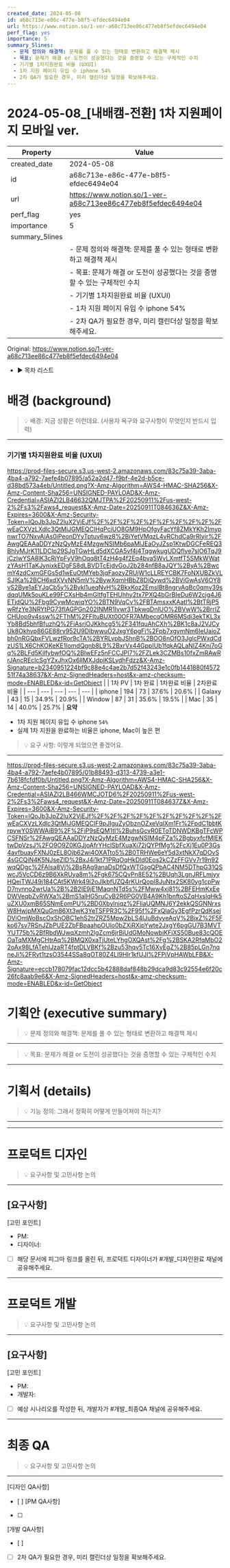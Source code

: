 ```yaml
---
created_date: 2024-05-08
id: a68c713e-e86c-477e-b8f5-efdec6494e04
url: https://www.notion.so/1-ver-a68c713ee86c477eb8f5efdec6494e04
perf_flag: yes
importance: 5
summary_5lines:
  - 문제 정의와 해결책: 문제를 풀 수 있는 형태로 변환하고 해결책 제시
  - 목표: 문제가 해결 or 도전이 성공했다는 것을 증명할 수 있는 구체적인 수치
  - 기기별 1차지원완료 비율 (UXUI)
  - 1차 지원 페이지 유입 수 iphone 54%
  - 2차 QA가 필요한 경우, 미리 캘린더상 일정을 확보해주세요.
---
```


# 2024-05-08_[내배캠-전환] 1차 지원페이지 모바일 ver.

| Property | Value |
| --- | --- |
| created_date | 2024-05-08 |
| id | a68c713e-e86c-477e-b8f5-efdec6494e04 |
| url | https://www.notion.so/1-ver-a68c713ee86c477eb8f5efdec6494e04 |
| perf_flag | yes |
| importance | 5 |
| summary_5lines | |
|  | - 문제 정의와 해결책: 문제를 풀 수 있는 형태로 변환하고 해결책 제시 |
|  | - 목표: 문제가 해결 or 도전이 성공했다는 것을 증명할 수 있는 구체적인 수치 |
|  | - 기기별 1차지원완료 비율 (UXUI) |
|  | - 1차 지원 페이지 유입 수 iphone 54% |
|  | - 2차 QA가 필요한 경우, 미리 캘린더상 일정을 확보해주세요. |

Original: https://www.notion.so/1-ver-a68c713ee86c477eb8f5efdec6494e04

- ▶ 목차 리스트

#  배경 (background)
> 💡 배경: 지금 상황은 이런데요. (사용자 욕구와 요구사항이 무엇인지 반드시 입력)

  ---

### 기기별 1차지원완료 비율 (UXUI) 
  https://prod-files-secure.s3.us-west-2.amazonaws.com/83c75a39-3aba-4ba4-a792-7aefe4b07895/a52a2d47-f9bf-4e2d-b5ce-d38bd573a4eb/Untitled.png?X-Amz-Algorithm=AWS4-HMAC-SHA256&X-Amz-Content-Sha256=UNSIGNED-PAYLOAD&X-Amz-Credential=ASIAZI2LB46632QMJTPA%2F20250911%2Fus-west-2%2Fs3%2Faws4_request&X-Amz-Date=20250911T084636Z&X-Amz-Expires=3600&X-Amz-Security-Token=IQoJb3JpZ2luX2VjEJf%2F%2F%2F%2F%2F%2F%2F%2F%2F%2FwEaCXVzLXdlc3QtMiJGMEQCIHqPciUO8GM9HpOfgyFacYf8ZMkYKh2ImypnwrTO7NxvAiAs0iPeonDYyTptuv6wz8%2BiYetVMqzL4vRChdCa9rRlyir%2FAwgQEAAaDDYzNzQyMzE4MzgwNSIMb6paMlJEaOyJZsp1KtwDGCFeREQ3BhlyMJrK11LDClp29SJgTGwHLd5dXCGA5vf4j4TqgwkugUDQflye7slO6TqJ9jCzlwYSA8lK3cRjYpFyV9hOqq8tT4zH4g4f2Eq4bva5WvLXmtfT5SMkWWatzYAsH1TaKJynixkEDgFS8dLBVDTcEjdvGoJ2b284nfB8aJQY%2ByA%2BwcmY4zdCxmGFGs5d1wEuOtMYeb3jqFaozyZRUjW1cLLREYCBK7FoNXUBZkVLSJIKa%2BCH6xdXVvNN5mV%2BywXqmHBbZ8DiQywd%2BViGwAsV6OY8vS2Bye1aEYJqCb5y%2Bykl1ueqNvH%2BkxKoz2EmsIBt8ngrvAqBc0qmv39sdqqUMk5ouKLe99FCXsHb4mGltfgTEHUhhy2tx7PXQ4bGrBIeDu6W2cjg4J6ETjdQU%2Fbg9CywMcwiqYO%2BTN9VqCv%2FBTAmsxxKAatl%2BtTRjP5wRfzYe3NRYtPG73fIAGPGn202INMR1Ivwr3TbkwqDnlUO%2BVwW%2BrrIZCHUop9v4ssw%2FThM%2FFItuBUXt00OFR7AMbecqOMR6MSdi3ekTKL3xYb8Bd5bhfBfuzhQ%2FiAsrjOJKkhcg5%2F341fquAhCXh%2BK1c8aJ2VJCyUk8Okhvp86GE88rv952U9DIbwwuO2JxgY6pgFi%2Fpb7xgymNm6IeUaioZbh0nRGQbxFVLwzfRor9cTA%2BYRLvpbJShnB%2BOO8nOfO3JglcPWxdCdzUS1LX6ChKOKeKE1IomdQgnb8L9%2BxrVx44GppIUb1fqkAQLaNIZ4Kni7oGq%2BLFd5KilfybwfOQ%2BIwEFz5nFCCJPI7%2FZLek3CZMBs10fxZmRAwRrJAncREclcSgYZxJhxOx6lIMXJdpiKSLydhFdzz&X-Amz-Signature=b2340951224bf9c88e4c4ae2b7d52f43243e1c0fb1441880f457251f74a38637&X-Amz-SignedHeaders=host&x-amz-checksum-mode=ENABLED&x-id=GetObject
|  | 1차 PV | 1차 완료 | 1차완료 비율 | 2차완료 비율 |
| --- | --- | --- | --- | --- |
| iphone | 194 | 73 | 37.6% | 20.6% |
| Galaxy | 43 | 15 | 34.9% | 20.9% |
| Window | 87 | 31 | 35.6% | 19.5% |
| Mac | 35 | 14 | 40.0% | 25.7% |
  **요약**
  - 1차 지원 페이지 유입 수 iphone `54%`
  - 실제 1차 지원을 완료하는 비율은 iphone, Mac이 높은 편 
> 💡 요구 사항: 이렇게 되었으면 좋겠어요. 

  ---
  https://prod-files-secure.s3.us-west-2.amazonaws.com/83c75a39-3aba-4ba4-a792-7aefe4b07895/01b88493-d313-4739-a3e1-7b618fcfdf0b/Untitled.png?X-Amz-Algorithm=AWS4-HMAC-SHA256&X-Amz-Content-Sha256=UNSIGNED-PAYLOAD&X-Amz-Credential=ASIAZI2LB466WMCJOTD6%2F20250911%2Fus-west-2%2Fs3%2Faws4_request&X-Amz-Date=20250911T084637Z&X-Amz-Expires=3600&X-Amz-Security-Token=IQoJb3JpZ2luX2VjEJf%2F%2F%2F%2F%2F%2F%2F%2F%2F%2FwEaCXVzLXdlc3QtMiJGMEQCIF9pJIguZyObznOZxeVqlXm1Fr%2FpdC1bbtKrpywY0SWWAiB9%2F%2FiP9sEQM1tI%2BuhsGcvR0EToTDNWDKBgTFcWPCSFNSr%2FAwgQEAAaDDYzNzQyMzE4MzgwNSIM4pFZa%2BgbyxfcfMIEKtwDpVzsJ%2FO9O9Z0KGJjoAfrYHclSbfXuaXi72jQYPfMg%2FcXj1Eu0P3Gs4avfbuayFXNJ0zEL8Ojb62wi4OXATto5%2B0TRHWe6eY5d3xtNkX7qDOvS4sGCQiN4K5NJseZlD%2BxJ4i1kt71PRqOqHkDld0Eos2kCZzFFGVv7r19n92wqQDgc%2FAIsa8Vj%2BsRAg9anaDsDfQxWTGsgQPbAC4NM5DThpG31QSwcJ5VcCD6z9B6XkRUya8m%2Fgk675CQvPn8E52%2BUqh3LgnJRFLmjyyHQeiTWJ49j184CAt5KWrk49i2oJlkbfUZQ4rKUrQopI8JuNtx2SK80yg1cpPwD7nvnno2wrUa%2B%2B2IE9jE1MaqnNTd5s%2FMww4xj81%2BFEHmKxEeDWVeqbZvRWXa%2BmS1alHG5ruCyB2R6PG0VB4A9Kh1bnftoSZqHxslqHk5uZXU0xmB65SNmEomPU%2BD0Xbylnjqz%2FIiaUQMNJ6Y2ekkQSGNNrxsW8HwjpMXQuGm86Xt3wK3YeTSFPR3C%2F95f%2FxQlaGy3EgfPzrQdKsejDViOmWoBscOxShOBC1ehS2trZRZ5Mpw2bLS4IJuBdyyeAqV%2BjxZ%2F5Fko67sv7RSnJZbPUE2ZbFBpaahpOUlo0bZXjRXjpYwte2JxgY6pgGU7B3MVTYUT75b%2BfRbdWJwqXzmh2lgZcm6jrBiUdGMoNowbjKFjXS50Bue83cQOEOaTqMXMgCHtrAq%2BMQX0xaTjUteLYhgOXQAst%2Fg%2BSKA2RfqMbO22oAx98LfATehIJzaRT4fptDLVBKf%2Bzu53hqv5Tc16XvEgZ%2B85pLGn7nqneJi%2FRyt1tzsO3544SSa8qOT80Z4LI9HIr1kfUJI%2FPiVpHAWbLFB&X-Amz-Signature=eccb178079fac12dcc5b42888daf848b29dca9d83c92554e6f20c26fc8aab9e6&X-Amz-SignedHeaders=host&x-amz-checksum-mode=ENABLED&x-id=GetObject

#  기획안 (executive summary)
> 💡 문제 정의와 해결책: 문제를 풀 수 있는 형태로 변환하고 해결책 제시

  ---
> 💡 목표: 문제가 해결 or 도전이 성공했다는 것을 증명할 수 있는 구체적인 수치

  ---

#  기획서 (details)
> 💡 기능 정의: 그래서 정확히 어떻게 만들어져야 하는지?

  ---

---

#  프로덕트 디자인
> 💡 요구사항 및 고민사항 논의

  ---
  [요구사항]
  - 
  [고민 포인트]
  - PM:
  - 디자이너: 
  - [ ] 해당 문서에 피그마 링크를 올린 뒤, 프로덕트 디자이너가 #개발_디자인완료 채널에 공유해주세요.

---

#  프로덕트 개발
> 💡 요구사항 및 고민사항 논의

  ---
  [요구사항]
  - 
  [고민 포인트]
  - PM:
  - 개발자: 
  - [ ] 예상 시나리오를 작성한 뒤, 개발자가 #개발_최종QA 채널에 공유해주세요.

---

#  최종 QA
> 💡 요구사항 및 고민사항 논의

  ---
  [디자인 QA사항]
  - [ ] 
  [PM QA사항]
  - [ ] 
  [개발 QA사항]
  - [ ] 
  - [ ] 2차 QA가 필요한 경우, 미리 캘린더상 일정을 확보해주세요.
